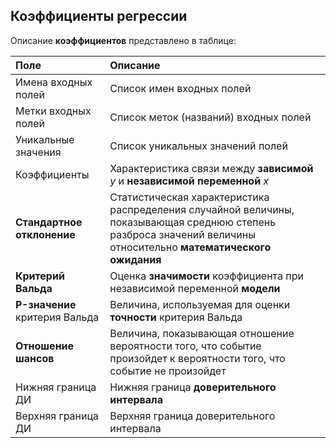 ## Коэффициенты регрессии

Описание **коэффициентов** представлено в таблице:

| Поле | Описание |
|:--------------------|:----------|
| Имена входных полей | Список имен входных полей |
| Метки входных полей | Список меток (названий) входных полей |
| Уникальные значения | Список уникальных значений полей |
| Коэффициенты | Характеристика связи между **зависимой** *y* и **независимой переменной** *x*|
| **Стандартное отклонение** | Статистическая характеристика распределения случайной величины, показывающая среднюю степень разброса значений величины относительно **математического ожидания** |
| **Критерий Вальда** | Оценка **значимости** коэффициента при независимой переменной **модели**  |
| **P-значение** критерия Вальда| Величина, используемая для оценки **точности** критерия Вальда |
| **Отношение шансов** | Величина, показывающая отношение вероятности того, что событие произойдет к вероятности того, что событие не произойдет |
| Нижняя граница ДИ | Нижняя граница **доверительного интервала** |
| Верхняя граница ДИ | Верхняя граница доверительного интервала |